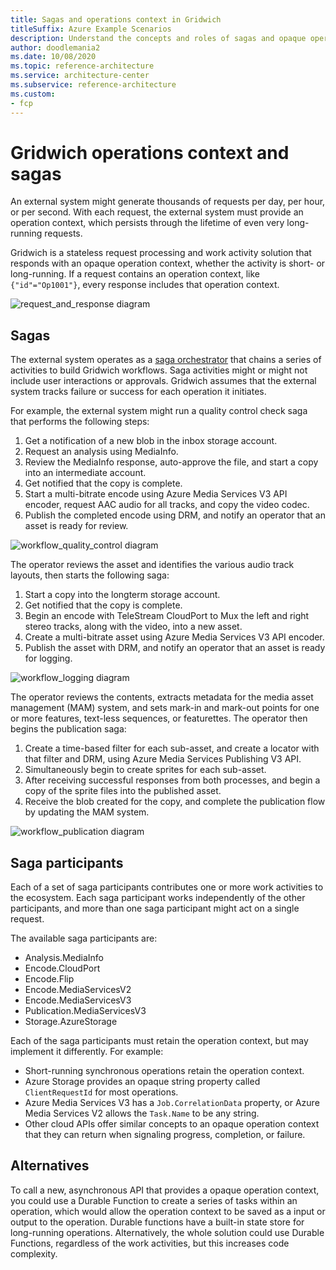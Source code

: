 ```yaml
---
title: Sagas and operations context in Gridwich
titleSuffix: Azure Example Scenarios
description: Understand the concepts and roles of sagas and opaque operations context in orchestrating Gridwich workflows.
author: doodlemania2
ms.date: 10/08/2020
ms.topic: reference-architecture
ms.service: architecture-center
ms.subservice: reference-architecture
ms.custom:
- fcp
---
```


# Gridwich operations context and sagas

An external system might generate thousands of requests per day, per hour, or per second. With each request, the external system must provide an operation context, which persists through the lifetime of even very long-running requests.

Gridwich is a stateless request processing and work activity solution that responds with an opaque operation context, whether the activity is short- or long-running. If a request contains an operation context, like `{"id"="Op1001"}`, every response includes that operation context.

![request_and_response diagram](media/request-response.png)

## Sagas
The external system operates as a [saga orchestrator](https://microservices.io/patterns/data/saga.html) that chains a series of activities to build Gridwich workflows. Saga activities might or might not include user interactions or approvals. Gridwich assumes that the external system tracks failure or success for each operation it initiates. 

For example, the external system might run a quality control check saga that performs the following steps:

1. Get a notification of a new blob in the inbox storage account.
1. Request an analysis using MediaInfo.
1. Review the MediaInfo response, auto-approve the file, and start a copy into an intermediate account.
1. Get notified that the copy is complete.
1. Start a multi-bitrate encode using Azure Media Services V3 API encoder, request AAC audio for all tracks, and copy the video codec.
1. Publish the completed encode using DRM, and notify an operator that an asset is ready for review.

![workflow_quality_control diagram](media/quality-control-saga.png)

The operator reviews the asset and identifies the various audio track layouts, then starts the following saga:

 1. Start a copy into the longterm storage account.
 1. Get notified that the copy is complete.
 1. Begin an encode with TeleStream CloudPort to Mux the left and right stereo tracks, along with the video, into a new asset.
 1. Create a multi-bitrate asset using Azure Media Services V3 API encoder.
 1. Publish the asset with DRM, and notify an operator that an asset is ready for logging.

![workflow_logging diagram](media/logging-saga.png)

The operator reviews the contents, extracts metadata for the media asset management (MAM) system, and sets mark-in and mark-out points for one or more features, text-less sequences, or featurettes. The operator then begins the publication saga:

 1. Create a time-based filter for each sub-asset, and create a locator with that filter and DRM, using Azure Media Services Publishing V3 API.
 1. Simultaneously begin to create sprites for each sub-asset.
 1. After receiving successful responses from both processes, and begin a copy of the sprite files into the published asset.
 1. Receive the blob created for the copy, and complete the publication flow by updating the MAM system.

![workflow_publication diagram](media/publication-saga.png)

## Saga participants

Each of a set of saga participants contributes one or more work activities to the ecosystem. Each saga participant works independently of the other participants, and more than one saga participant might act on a single request.

The available saga participants are:

- Analysis.MediaInfo
- Encode.CloudPort
- Encode.Flip
- Encode.MediaServicesV2
- Encode.MediaServicesV3
- Publication.MediaServicesV3
- Storage.AzureStorage

Each of the saga participants must retain the operation context, but may implement it differently. For example:

- Short-running synchronous operations retain the operation context.
- Azure Storage provides an opaque string property called `ClientRequestId` for most operations.
- Azure Media Services V3 has a `Job.CorrelationData` property, or Azure Media Services V2 allows the `Task.Name` to be any string.
- Other cloud APIs offer similar concepts to an opaque operation context that they can return when signaling progress, completion, or failure.

## Alternatives

To call a new, asynchronous API that provides a opaque operation context, you could use a Durable Function to create a series of tasks within an operation, which would allow the operation context to be saved as a input or output to the operation. Durable functions have a built-in state store for long-running operations. Alternatively, the whole solution could use Durable Functions, regardless of the work activities, but this increases code complexity.

